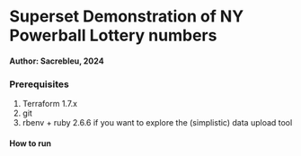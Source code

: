 # Superset Demonstration of NY Powerball Lottery numbers
#### Author: Sacrebleu, 2024

### Prerequisites

1. Terraform 1.7.x
2. git
3. rbenv + ruby 2.6.6 if you want to explore the (simplistic) data upload tool

#### How to run

